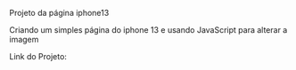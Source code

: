 Projeto da página iphone13

Criando um simples página do iphone 13 e usando JavaScript para alterar a imagem

Link do Projeto:

